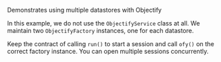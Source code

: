 Demonstrates using multiple datastores with Objectify

In this example, we do not use the `ObjectifyService` class at all. We maintain two `ObjectifyFactory` instances, one for each datastore.

Keep the contract of calling `run()` to start a session and call `ofy()` on the correct
factory instance. You can open multiple sessions concurrently.